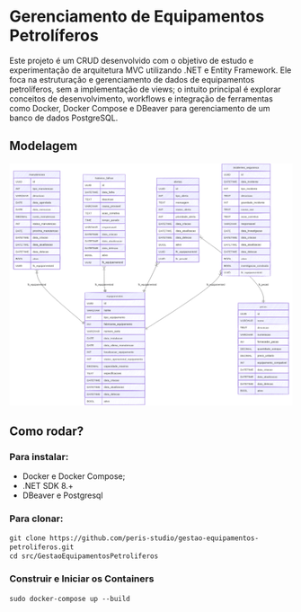 # Gerenciamento de Equipamentos Petrolíferos

Este projeto é um CRUD desenvolvido com o objetivo de estudo e experimentação de arquitetura MVC utilizando .NET e Entity Framework. Ele foca na estruturação e gerenciamento de dados de equipamentos petrolíferos, sem a implementação de views; o intuito principal é explorar conceitos de desenvolvimento, workflows e integração de ferramentas como Docker, Docker Compose e DBeaver para gerenciamento de um banco de dados PostgreSQL.

## Modelagem
![Modelagem do Banco de Dados](modelagem-orm.png)

## Como rodar?
### Para instalar:
- Docker e Docker Compose;
- .NET SDK 8.+
- DBeaver e Postgresql

### Para clonar:
```
git clone https://github.com/peris-studio/gestao-equipamentos-petroliferos.git
cd src/GestaoEquipamentosPetroliferos
```

### Construir e Iniciar os Containers
```
sudo docker-compose up --build
```